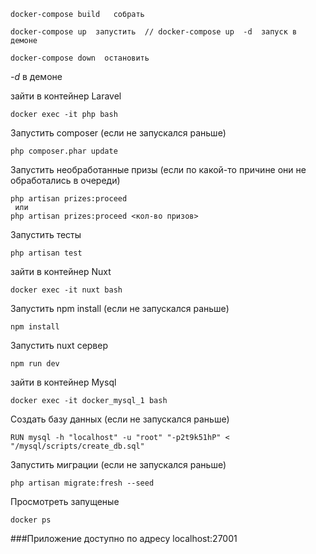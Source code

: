 
```
docker-compose build   собрать

docker-compose up  запустить  // docker-compose up  -d  запуск в демоне

docker-compose down  остановить 
```

*-d* в демоне

зайти в контейнер Laravel

```
docker exec -it php bash
```

Запустить composer (если не запускался раньше)

```
php composer.phar update
```

Запустить необработанные призы (если по какой-то причине они не обработались в очереди)

```$xslt
php artisan prizes:proceed
 или 
php artisan prizes:proceed <кол-во призов>
```

Запустить тесты

```$xslt
php artisan test
```

зайти в контейнер Nuxt

```
docker exec -it nuxt bash
```

Запустить npm install (если не запускался раньше)

```
npm install
```

Запустить nuxt сервер

```
npm run dev
```

зайти в контейнер Mysql

```
docker exec -it docker_mysql_1 bash
```

Создать базу данных (если не запускался раньше)

```
RUN mysql -h "localhost" -u "root" "-p2t9k51hP" < "/mysql/scripts/create_db.sql"
```

Запустить миграции (если не запускался раньше)

```
php artisan migrate:fresh --seed
```

Просмотреть запущеные

```$xslt
docker ps
```

###Приложение доступно по адресу localhost:27001

